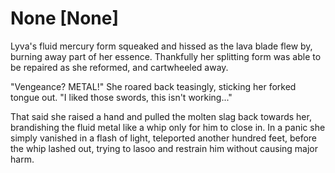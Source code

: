 # None [None]
Lyva's fluid mercury form squeaked and hissed as the lava blade flew by, burning away part of her essence. Thankfully her splitting form was able to be repaired as she reformed, and cartwheeled away.   

"Vengeance? METAL!" She roared back teasingly, sticking her forked tongue out. "I liked those swords, this isn't working..."     

That said she raised a hand and pulled the molten slag back towards her, brandishing the fluid metal like a whip only for him to close in. In a panic she simply vanished in a flash of light, teleported another hundred feet, before the whip lashed out, trying to lasoo and restrain him without causing major harm.
